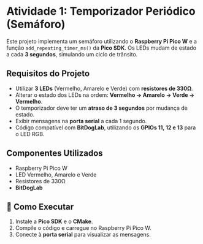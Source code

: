 # Atividade 1: Temporizador Periódico (Semáforo)

Este projeto implementa um semáforo utilizando o **Raspberry Pi Pico W** e a função `add_repeating_timer_ms()` da **Pico SDK**. Os LEDs mudam de estado a cada **3 segundos**, simulando um ciclo de trânsito.

## Requisitos do Projeto
- Utilizar **3 LEDs** (Vermelho, Amarelo e Verde) com **resistores de 330Ω**.
- Alterar o estado dos LEDs na ordem: **Vermelho → Amarelo → Verde → Vermelho**.
- O temporizador deve ter um **atraso de 3 segundos** por mudança de estado.
- Exibir mensagens na **porta serial** a cada 1 segundo.
- Código compatível com **BitDogLab**, utilizando os **GPIOs 11, 12 e 13** para o LED RGB.

## **Componentes Utilizados**
- Raspberry Pi Pico W
- LED Vermelho, Amarelo e Verde
- Resistores de 330Ω
- **BitDogLab** 

## 📝 **Como Executar**
1. Instale a **Pico SDK** e o **CMake**.
2. Compile o código e carregue no Raspberry Pi Pico W.
3. Conecte à **porta serial** para visualizar as mensagens.
